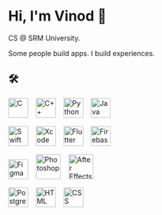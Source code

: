 # Hi, I'm Vinod 👋  
CS @ SRM University.

Some people build apps. I build experiences.

## 🛠 


<a href="https://en.wikipedia.org/wiki/C_(programming_language)"><img src="https://cdn.jsdelivr.net/gh/devicons/devicon/icons/c/c-original.svg" height="40" alt="C" /></a>
&nbsp;&nbsp;
<a href="https://isocpp.org/"><img src="https://cdn.jsdelivr.net/gh/devicons/devicon/icons/cplusplus/cplusplus-original.svg" height="40" alt="C++" /></a>
&nbsp;&nbsp;
<a href="https://www.python.org/"><img src="https://cdn.jsdelivr.net/gh/devicons/devicon/icons/python/python-original.svg" height="40" alt="Python" /></a>
&nbsp;&nbsp;
<a href="https://www.java.com/"><img src="https://cdn.jsdelivr.net/gh/devicons/devicon/icons/java/java-original.svg" height="40" alt="Java" /></a>

<a href="https://developer.apple.com/swift/"><img src="https://cdn.jsdelivr.net/gh/devicons/devicon/icons/swift/swift-original.svg" height="40" alt="Swift" /></a>
&nbsp;&nbsp;
<a href="https://developer.apple.com/xcode/"><img src="https://cdn.jsdelivr.net/gh/devicons/devicon/icons/xcode/xcode-original.svg" height="40" alt="Xcode" /></a>
&nbsp;&nbsp;
<a href="https://flutter.dev/"><img src="https://cdn.jsdelivr.net/gh/devicons/devicon/icons/flutter/flutter-original.svg" height="40" alt="Flutter" /></a>
&nbsp;&nbsp;
<a href="https://firebase.google.com/"><img src="https://cdn.jsdelivr.net/gh/devicons/devicon/icons/firebase/firebase-plain.svg" height="40" alt="Firebase" /></a>

<a href="https://www.figma.com/"><img src="https://cdn.jsdelivr.net/gh/devicons/devicon/icons/figma/figma-original.svg" height="40" alt="Figma" /></a>
&nbsp;&nbsp;
<a href="https://www.adobe.com/products/photoshop.html"><img src="https://www.adobe.com/cc-shared/assets/img/product-icons/svg/photoshop-40.svg" height="50" alt="Photoshop" /></a>
&nbsp;&nbsp;
<a href="https://www.adobe.com/products/aftereffects.html"><img src="https://www.adobe.com/cc-shared/assets/img/product-icons/svg/after-effects.svg" height="50" alt="After Effects" /></a>
 
<a href="https://www.postgresql.org/"><img src="https://cdn.jsdelivr.net/gh/devicons/devicon/icons/postgresql/postgresql-original.svg" height="40" alt="PostgreSQL" /></a>
&nbsp;&nbsp;
<a href="https://developer.mozilla.org/en-US/docs/Web/HTML"><img src="https://cdn.jsdelivr.net/gh/devicons/devicon/icons/html5/html5-original.svg" height="40" alt="HTML" /></a>
&nbsp;&nbsp;
<a href="https://developer.mozilla.org/en-US/docs/Web/CSS"><img src="https://cdn.jsdelivr.net/gh/devicons/devicon/icons/css3/css3-original.svg" height="40" alt="CSS" /></a>
